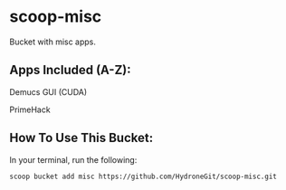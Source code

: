 # scoop-misc

Bucket with misc apps.

## Apps Included (A-Z):

Demucs GUI (CUDA)

PrimeHack

## How To Use This Bucket:

In your terminal, run the following:

```pwsh
scoop bucket add misc https://github.com/HydroneGit/scoop-misc.git
```
